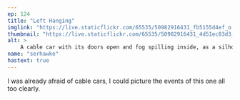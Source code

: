 ```yaml
---
ep: 124
title: "Left Hanging"
imglink: "https://live.staticflickr.com/65535/50982916431_fb5155d4ef_o.jpg"
thumbnail: "https://live.staticflickr.com/65535/50982916431_4d51ec83d3_q.jpg"
alt: >
    A cable car with its doors open and fog spilling inside, as a silhouette of a man with a cane falls out of the doors.
name: "serhawke"
hastext: true
---
```

I was already afraid of cable cars, I could picture the events of this one all too clearly.